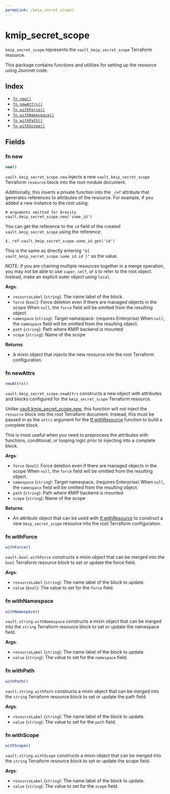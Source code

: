 ```yaml
---
permalink: /kmip_secret_scope/
---
```


# kmip_secret_scope

`kmip_secret_scope` represents the `vault_kmip_secret_scope` Terraform resource.



This package contains functions and utilities for setting up the resource using Jsonnet code.


## Index

* [`fn new()`](#fn-new)
* [`fn newAttrs()`](#fn-newattrs)
* [`fn withForce()`](#fn-withforce)
* [`fn withNamespace()`](#fn-withnamespace)
* [`fn withPath()`](#fn-withpath)
* [`fn withScope()`](#fn-withscope)

## Fields

### fn new

```ts
new()
```


`vault.kmip_secret_scope.new` injects a new `vault_kmip_secret_scope` Terraform `resource`
block into the root module document.

Additionally, this inserts a private function into the `_ref` attribute that generates references to attributes of the
resource. For example, if you added a new instance to the root using:

    # arguments omitted for brevity
    vault.kmip_secret_scope.new('some_id')

You can get the reference to the `id` field of the created `vault.kmip_secret_scope` using the reference:

    $._ref.vault_kmip_secret_scope.some_id.get('id')

This is the same as directly entering `"${ vault_kmip_secret_scope.some_id.id }"` as the value.

NOTE: if you are chaining multiple resources together in a merge operation, you may not be able to use `super`, `self`,
or `$` to refer to the root object. Instead, make an explicit outer object using `local`.

**Args**:
  - `resourceLabel` (`string`): The name label of the block.
  - `force` (`bool`): Force deletion even if there are managed objects in the scope When `null`, the `force` field will be omitted from the resulting object.
  - `namespace` (`string`): Target namespace. (requires Enterprise) When `null`, the `namespace` field will be omitted from the resulting object.
  - `path` (`string`): Path where KMIP backend is mounted
  - `scope` (`string`): Name of the scope

**Returns**:
- A mixin object that injects the new resource into the root Terraform configuration.


### fn newAttrs

```ts
newAttrs()
```


`vault.kmip_secret_scope.newAttrs` constructs a new object with attributes and blocks configured for the `kmip_secret_scope`
Terraform resource.

Unlike [vault.kmip_secret_scope.new](#fn-new), this function will not inject the `resource`
block into the root Terraform document. Instead, this must be passed in as the `attrs` argument for the
[tf.withResource](https://github.com/tf-libsonnet/core/tree/main/docs#fn-withresource) function to build a complete block.

This is most useful when you need to preprocess the attributes with functions, conditional, or looping logic prior to
injecting into a complete block.

**Args**:
  - `force` (`bool`): Force deletion even if there are managed objects in the scope When `null`, the `force` field will be omitted from the resulting object.
  - `namespace` (`string`): Target namespace. (requires Enterprise) When `null`, the `namespace` field will be omitted from the resulting object.
  - `path` (`string`): Path where KMIP backend is mounted
  - `scope` (`string`): Name of the scope

**Returns**:
  - An attribute object that can be used with [tf.withResource](https://github.com/tf-libsonnet/core/tree/main/docs#fn-withresource) to construct a new `kmip_secret_scope` resource into the root Terraform configuration.


### fn withForce

```ts
withForce()
```

`vault.bool.withForce` constructs a mixin object that can be merged into the `bool`
Terraform resource block to set or update the force field.



**Args**:
  - `resourceLabel` (`string`): The name label of the block to update.
  - `value` (`bool`): The value to set for the `force` field.


### fn withNamespace

```ts
withNamespace()
```

`vault.string.withNamespace` constructs a mixin object that can be merged into the `string`
Terraform resource block to set or update the namespace field.



**Args**:
  - `resourceLabel` (`string`): The name label of the block to update.
  - `value` (`string`): The value to set for the `namespace` field.


### fn withPath

```ts
withPath()
```

`vault.string.withPath` constructs a mixin object that can be merged into the `string`
Terraform resource block to set or update the path field.



**Args**:
  - `resourceLabel` (`string`): The name label of the block to update.
  - `value` (`string`): The value to set for the `path` field.


### fn withScope

```ts
withScope()
```

`vault.string.withScope` constructs a mixin object that can be merged into the `string`
Terraform resource block to set or update the scope field.



**Args**:
  - `resourceLabel` (`string`): The name label of the block to update.
  - `value` (`string`): The value to set for the `scope` field.
